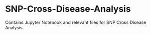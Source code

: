 # SNP-Cross-Disease-Analysis
Contains Jupyter Notebook and relevant files for SNP Cross Disease Analysis.

